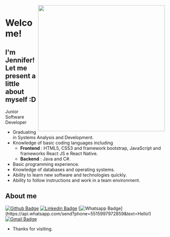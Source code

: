 <img align="right" width="400" height="400" src="coloque_o_link_de_uma_foto_ou_gif_aqui">

# Welcome!

## I'm Jennifer! Let me present a little about myself :D

Junior Software Developer
- Graduating in Systems Analysis and Development.
- Knowledge of basic coding languages including
  -  **Frontend** : HTML5, CSS3 and framework bootstrap, JavaScript and frameworks React JS e React Native.
  -  **Backend** : Java and C#.
- Basic programming experience.
- Knowledge of databases and operating systems.
- Ability to learn new software and technologies quickly.
- Ability to follow instructions and work in a team environment.


## About me 
[![Github Badge](https://img.shields.io/badge/-Github-000?style=flat-square&logo=Github&logoColor=white&link=https://github.com/jenniferVC)](https://github.com/jenniferVC)
[![Linkedin Badge](https://img.shields.io/badge/-LinkedIn-blue?style=flat-square&logo=Linkedin&logoColor=white&link=https://www.linkedin.com/in/jennifer-vasconcelos-b45476184/)](https://www.linkedin.com/in/jennifer-vasconcelos-b45476184/)
[![Whatsapp Badge](https://img.shields.io/badge/-Whatsapp-4CA143?style=flat-square&labelColor=4CA143&logo=whatsapp&logoColor=white&link=https://api.whatsapp.com/send?phone=5515997972859&text=Hello!)](https://api.whatsapp.com/send?phone=5515997972859&text=Hello!)
[![Gmail Badge](https://img.shields.io/badge/-Gmail-c14438?style=flat-square&logo=Gmail&logoColor=white&link=mailto:jenniferkt.ifsp@gmail.com)](mailto:jenniferkt.ifsp@gmail.com)

- Thanks for visiting. 



